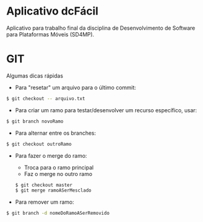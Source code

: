 # Aplicativo dcFácil

Aplicativo para trabalho final da disciplina de Desenvolvimento de Software para Plataformas Móveis (SD4MP).

# GIT
Algumas dicas rápidas
- Para "resetar" um arquivo para o último commit:
```sh
$ git checkout -- arquivo.txt
```
- Para criar um ramo para testar/desenvolver um recurso específico, usar:
```sh
$ git branch novoRamo
```
- Para alternar entre os branches:
```sh
$ git checkout outroRamo
```
- Para fazer o merge do ramo:
    - Troca para o ramo principal
    - Faz o merge no outro ramo
    
    ```sh
    $ git checkout master
    $ git merge ramoASerMesclado
    ```

- Para remover um ramo:
```sh
$ git branch -d nomeDoRamoASerRemovido
```



